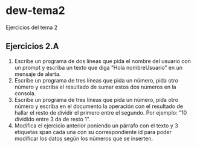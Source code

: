 # dew-tema2
Ejercicios del tema 2
## Ejercicios 2.A
1. Escribe un programa de dos líneas que pida el nombre del usuario con un prompt y escriba un texto que diga “Hola nombreUsuario” en un mensaje de alerta.
2. Escribe un programa de tres líneas que pida un número, pida otro número y escriba el resultado de sumar estos dos números en la consola.
3. Escribe un programa de tres líneas que pida un número, pida otro número y escriba en el documento la operación con el resultado de hallar el resto de dividir el primero entre el segundo. Por ejemplo: "10 dividido entre 3 da de resto 1".
4. Modifica el ejercicio anterior poniendo un párrafo con el texto y 3 etiquetas span cada una con su correspondiente id para poder modificar los datos según los números que se inserten.